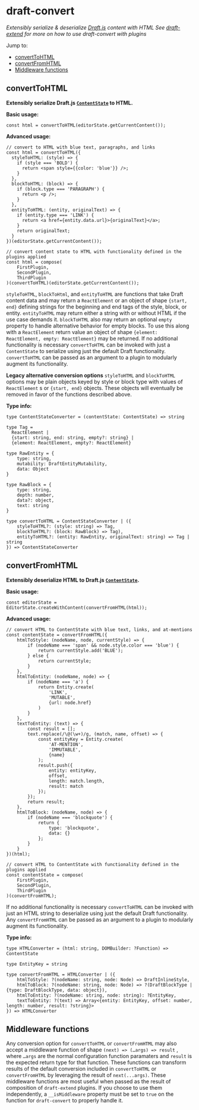 # **draft-convert**

*Extensibly serialize & deserialize *[*Draft.js*](http://draftjs.org/)* content with HTML*
*See *[*draft-extend*](http://github.com/HubSpot/draft-extend)* for more on how to use draft-convert with plugins*

Jump to:

- [convertToHTML](#converttohtml)
- [convertFromHTML](#convertfromhtml)
- [Middleware functions](#middleware-functions)

## convertToHTML

**Extensibly serialize Draft.js [`ContentState`](http://facebook.github.io/draft-js/docs/api-reference-content-state.html#content) to HTML.**

**Basic usage:**

    const html = convertToHTML(editorState.getCurrentContent());

**Advanced usage:**

    // convert to HTML with blue text, paragraphs, and links
    const html = convertToHTML({
      styleToHTML: (style) => {
        if (style === 'BOLD') {
          return <span style={{color: 'blue'}} />;
        }
      },
      blockToHTML: (block) => {
        if (block.type === 'PARAGRAPH') {
          return <p />;
        }
      },
      entityToHTML: (entity, originalText) => {
        if (entity.type === 'LINK') {
          return <a href={entity.data.url}>{originalText}</a>;
        }
        return originalText;
      }
    })(editorState.getCurrentContent());

    // convert content state to HTML with functionality defined in the plugins applied
    const html = compose(
        FirstPlugin,
        SecondPlugin,
        ThirdPlugin
    )(convertToHTML)(editorState.getCurrentContent());



`styleToHTML`, `blockToHtml`, and `entityToHTML` are functions that take Draft content data and may return a `ReactElement` or an object of shape `{start, end}`  defining strings for the beginning and end tags of the style, block, or entity. `entityToHTML` may return either a string with or without HTML if the use case demands it. `blockToHTML` also may return an optional `empty` property to handle alternative behavior for empty blocks. To use this along with a `ReactElement` return value an object of shape `{element: ReactElement, empty: ReactElement}` may be returned. If no additional functionality is necessary `convertToHTML` can be invoked with just a `ContentState` to serialize using just the default Draft functionality. `convertToHTML` can be passed as an argument to a plugin to modularly augment its functionality.

**Legacy alternative conversion options**
`styleToHTML` and `blockToHTML` options may be plain objects keyed by style or block type with values of `ReactElement` s or `{start, end}`  objects. These objects will eventually be removed in favor of the functions described above.

**Type info:**

    type ContentStateConverter = (contentState: ContentState) => string

    type Tag =
      ReactElement |
      {start: string, end: string, empty?: string} |
      {element: ReactElement, empty?: ReactElement}

    type RawEntity = {
        type: string,
        mutability: DraftEntityMutability,
        data: Object
    }

    type RawBlock = {
        type: string,
        depth: number,
        data?: object,
        text: string
    }

    type convertToHTML = ContentStateConverter | ({
        styleToHTML?: (style: string) => Tag,
        blockToHTML?: (block: RawBlock) => Tag),
        entityToHTML?: (entity: RawEntity, originalText: string) => Tag | string
    }) => ContentStateConverter


## convertFromHTML

**Extensibly deserialize HTML to Draft.js [`ContentState`](http://facebook.github.io/draft-js/docs/api-reference-content-state.html#content).**

**Basic usage:**

    const editorState = EditorState.createWithContent(convertFromHTML(html));

**Advanced usage:**

    // convert HTML to ContentState with blue text, links, and at-mentions
    const contentState = convertFromHTML({
        htmlToStyle: (nodeName, node, currentStyle) => {
            if (nodeName === 'span' && node.style.color === 'blue') {
                return currentStyle.add('BLUE');
            } else {
                return currentStyle;
            }
        },
        htmlToEntity: (nodeName, node) => {
            if (nodeName === 'a') {
                return Entity.create(
                    'LINK',
                    'MUTABLE',
                    {url: node.href}
                )
            }
        },
        textToEntity: (text) => {
            const result = [];
            text.replace(/\@(\w+)/g, (match, name, offset) => {
                const entityKey = Entity.create(
                    'AT-MENTION',
                    'IMMUTABLE',
                    {name}
                );
                result.push({
                    entity: entityKey,
                    offset,
                    length: match.length,
                    result: match
                });
            });
            return result;
        },
        htmlToBlock: (nodeName, node) => {
            if (nodeName === 'blockquote') {
                return {
                    type: 'blockquote',
                    data: {}
                };
            }
        }
    })(html);

    // convert HTML to ContentState with functionality defined in the plugins applied
    const contentState = compose(
        FirstPlugin,
        SecondPlugin,
        ThirdPlugin
    )(convertFromHTML);

If no additional functionality is necessary `convertToHTML` can be invoked with just an HTML string to deserialize using just the default Draft functionality. Any `convertFromHTML` can be passed as an argument to a plugin to modularly augment its functionality.

**Type info:**

    type HTMLConverter = (html: string, DOMBuilder: ?Function) => ContentState

    type EntityKey = string

    type convertFromHTML = HTMLConverter | ({
        htmlToStyle: ?(nodeName: string, node: Node) => DraftInlineStyle,
        htmlToBlock: ?(nodeName: string, node: Node) => ?(DraftBlockType | {type: DraftBlockType, data: object}),
        htmlToEntity: ?(nodeName: string, node: string): ?EntityKey,
        textToEntity: ?(text) => Array<{entity: EntityKey, offset: number, length: number, result: ?string}>
    }) => HTMLConverter


## Middleware functions

Any conversion option for `convertToHTML`  or `convertFromHTML` may also accept a middleware function of shape `(next) => (…args) => result` , where `…args` are the normal configuration function paramaters and `result` is the expected return type for that function. These functions can transform results of the default conversion included in `convertToHTML` or `convertFromHTML` by leveraging the result of `next(...args)`. These middleware functions are most useful when passed as the result of composition of `draft-extend` plugins. If you choose to use them independently, a `__isMiddleware` property must be set to `true` on the function for `draft-convert` to properly handle it.

